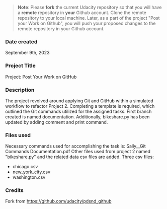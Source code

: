 >**Note**: Please **fork** the current Udacity repository so that you will have a **remote** repository in **your** Github account. Clone the remote repository to your local machine. Later, as a part of the project "Post your Work on Github", you will push your proposed changes to the remote repository in your Github account.

### Date created
September 9th, 2023

### Project Title
Project: Post Your Work on GitHub

### Description
The project revolved around applying Git and GitHub within a simulated workflow to refactor Project 2. Completing a template is required, which outlined the Git commands utilized for the assigned tasks.
First branch created is named documentation. Additionally, bikeshare.py has been updated by adding comment and print command. 

### Files used
Necessary commands used for accomplishing the task is: Sally__Git Commands Documentation.pdf
Other files used from project 2 named "bikeshare.py" and the related data csv files are added. Three csv files:
* chicago.csv
* new_york_city.csv
* washington.csv

### Credits
Fork from https://github.com/udacity/pdsnd_github
